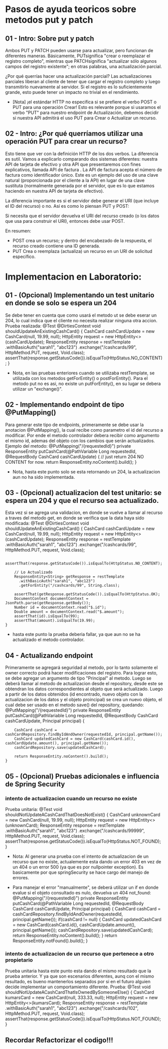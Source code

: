 # Pasos de ayuda teoricos sobre metodos put y patch

## 01 - Intro: Sobre put y patch
Ambos PUT y PATCH pueden usarse para actualizar, pero funcionan de diferentes maneras. Básicamente, PUTsignifica "crear o reemplazar el registro completo", mientras que PATCHsignifica "actualizar sólo algunos campos del registro existente"; en otras palabras, una actualización parcial.

¿Por qué querrías hacer una actualización parcial? Las actualizaciones parciales liberan al cliente de tener que cargar el registro completo y luego transmitirlo nuevamente al servidor. Si el registro es lo suficientemente grande, esto puede tener un impacto no trivial en el rendimiento.

* [Nota] ¡el estándar HTTP no especifica si se prefiere el verbo POST o PUT para una operación Crear! Esto es relevante porque si usaramos el verbo "PUT" para nuestro endpoint de Actualización, debemos decidir si nuestra API admitirá el uso PUT para Crear o Actualizar un recurso.

## 02 - Intro: ¿Por qué querríamos utilizar una operación PUT para crear un recurso? 
Esto tiene que ver con la definición HTTP de los dos verbos. La diferencia es sutil. Vamos a explicarlo comparando dos sistemas diferentes: nuestra API de tarjeta de efectivo y otra API que presentaremos con fines explicativos, llamada API de factura . La API de factura acepta el número de factura como identificador único. Este es un ejemplo del uso de una clave natural (proporcionada por el cliente a la API) en lugar de una clave sustituta (normalmente generada por el servidor, que es lo que estamos haciendo en nuestra API de tarjeta de efectivo).

La diferencia importante es si el servidor debe generar el URI (que incluye el ID del recurso) o no. Así es como lo piensan PUT y POST:

Si necesita que el servidor devuelva el URI del recurso creado (o los datos que usa para construir el URI), entonces debe usar POST.

En resumen:
* POST crea un recurso; y dentro del encabezado de la respuesta, el recurso creado contiene una ID generada.
* PUT Crea o reemplaza (actualiza) un recurso en un URI de solicitud específico.


# Implementacion en Laboratorio:

## 01 - (Opcional) Implementando un test unitario en donde se solo se espera un 204
Se debe tener en cuenta que como usará el metodo ut se debe eserar un 204, lo cual indica que el cliente no necesita realizar ninguna otra accion. Prueba realizada:
    @Test
    @DirtiesContext
    void shouldUpdateAnExistingCashCard() {
        CashCard cashCardUpdate = new CashCard(null, 19.99, null);
        HttpEntity<CashCard> request = new HttpEntity<>(cashCardUpdate);
        ResponseEntity<Void> response = restTemplate
                .withBasicAuth("sarah1", "abc123")
                .exchange("/cashcards/99", HttpMethod.PUT, request, Void.class);
        assertThat(response.getStatusCode()).isEqualTo(HttpStatus.NO_CONTENT);
    }

* Nota, en las pruebas enteriores cuando se utilizaba restTemplate, se utilizada con los metodos getForEntity() o postForEntity(). Para el metodo put no es asi, no existe un putForEntity(), en su lugar se debera utilizar un "exchange()".

## 02 - Implementando endpoint de tipo @PutMapping()
Para generar este tipo de endpoints, primeramente se debe usar la anotacion @PutMapping(), la cual recibe como parametro el id del recurso a modificar. Por ende el metodo controlador debera recibir como argumento el mismo id, ademas del objeto con los cambios que serán actualizados. Ejemplo del metodo:
    @PutMapping("/{requestedId}")
    private ResponseEntity<Void> putCashCard(@PathVariable Long requestedId, @RequestBody CashCard cashCardUpdate) {
        // just return 204 NO CONTENT for now.
        return ResponseEntity.noContent().build();
    }

* Nota, hasta este punto solo se esta retornando un 204, la actualizacion aun no ha sido implementada.

## 03 - (Opcional) actualizacion del test unitario: se espera un 204 y que el recurso sea actualizado.
Esta vez si se agrega una validacion, en donde se vuelve a llamar al recurso a traves del metodo get, en donde se verifica que la data haya sido modificada:
    @Test
    @DirtiesContext
    void shouldUpdateAnExistingCashCard() {
        CashCard cashCardUpdate = new CashCard(null, 19.99, null);
        HttpEntity<CashCard> request = new HttpEntity<>(cashCardUpdate);
        ResponseEntity<Void> response = restTemplate
                .withBasicAuth("sarah1", "abc123")
                .exchange("/cashcards/99", HttpMethod.PUT, request, Void.class);
        
        assertThat(response.getStatusCode()).isEqualTo(HttpStatus.NO_CONTENT);

        // Lo Actualizado
        ResponseEntity<String> getResponse = restTemplate
          .withBasicAuth("sarah1", "abc123")
          .getForEntity("/cashcards/99", String.class);
        
        assertThat(getResponse.getStatusCode()).isEqualTo(HttpStatus.OK);
        DocumentContext documentContext = JsonPath.parse(getResponse.getBody());
        Number id = documentContext.read("$.id");
        Double amount = documentContext.read("$.amount");
        assertThat(id).isEqualTo(99);
        assertThat(amount).isEqualTo(19.99);
    }

* hasta este punto la prueba deberia fallar, ya que aun no se ha actualizado el metodo controlador.


## 04 - Actualizando endpoint
Primeramente se agregará seguridad al metodo, por lo tanto solamente el owner correcto podrá hacer modificaciones del registro. Para lograr esto, se debe agregar un argumento de tipo "Principal" al metodo. Luego se deberá llamar al metodo de actualizacion desde el repository, desde este se obtendran los datos correspondientes al objeto que será actualizado. Luego a partir de los datos obtenidos (id encontrado, nuevo objeto con la actualizacion de los datos y el objeto proincipal) se crea un nuevo objeto, el cual debe ser usado en el metodo save() del repository, quedando:
    @PutMapping("/{requestedId}")
    private ResponseEntity<Void> putCashCard(@PathVariable Long requestedId, @RequestBody CashCard cashCardUpdate, Principal principal) {
        
        CashCard cashCard = cashCardRepository.findByIdAndOwner(requestedId, principal.getName());
        CashCard updatedCashCard = new CashCard(cashCard.id(), cashCardUpdate.amount(), principal.getName());
        cashCardRepository.save(updatedCashCard);

        return ResponseEntity.noContent().build();
    }

## 05 - (Opcional) Pruebas adicionales e influencia de Spring Security

### intento de actualizacion cuando un recurso no existe
Prueba unitaria:
    @Test
    void shouldNotUpdateACashCardThatDoesNotExist() {
        CashCard unknownCard = new CashCard(null, 19.99, null);
        HttpEntity<CashCard> request = new HttpEntity<>(unknownCard);
        ResponseEntity<Void> response = restTemplate
                .withBasicAuth("sarah1", "abc123")
                .exchange("/cashcards/99999", HttpMethod.PUT, request, Void.class);
        assertThat(response.getStatusCode()).isEqualTo(HttpStatus.NOT_FOUND);
    }

* Nota: Al generar una prueba con el intento de actualizacion de un recurso que no existe, actualemente esta dando un error 403 en vez de un 404 o un error 500 (ya que es por nullpointer exception). Es basicamente por que springSecurity se hace cargo del manejo de errores.

* Para manejar el error "manualmente", se deberá utilizar un if en donde evalue si el objeto consultado es nulo, devuelva un 404 not_found:
    @PutMapping("/{requestedId}")
    private ResponseEntity<Void> putCashCard(@PathVariable Long requestedId, @RequestBody CashCard cashCardUpdate, Principal principal) {
        CashCard cashCard = cashCardRepository.findByIdAndOwner(requestedId, principal.getName());
        if(cashCard != null) {
            CashCard updatedCashCard = new CashCard(cashCard.id(), cashCardUpdate.amount(), principal.getName());
            cashCardRepository.save(updatedCashCard);
            return ResponseEntity.noContent().build();
        }
        return ResponseEntity.notFound().build();
    }

### intento de actualizacion de un recurso que pertenece a otro propietario
Prueba unitaria hasta este punto esta dando el mismo resultado que la prueba anterior. Y ya que son escenarios diferentes, aunq con el mismo resultado, es bueno mantenerlos separados por si en el futuro alguien decide implementar un comportamiento diferente. Prueba:
    @Test
    void shouldNotUpdateACashCardThatIsOwnedBySomeoneElse() {
        CashCard kumarsCard = new CashCard(null, 333.33, null);
        HttpEntity<CashCard> request = new HttpEntity<>(kumarsCard);
        ResponseEntity<Void> response = restTemplate
                .withBasicAuth("sarah1", "abc123")
                .exchange("/cashcards/102", HttpMethod.PUT, request, Void.class);
        assertThat(response.getStatusCode()).isEqualTo(HttpStatus.NOT_FOUND);
    }

## Recordar Refactorizar el codigo!!!

